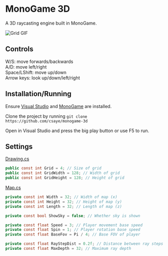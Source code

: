 # MonoGame 3D

A 3D raycasting engine built in MonoGame.

![Grid GIF](https://user-images.githubusercontent.com/27871609/114318182-18328480-9ac9-11eb-9f59-6159689adf67.gif)

## Controls

W/S: move forwards/backwards\
A/D: move left/right\
Space/LShift: move up/down\
Arrow keys: look up/down/left/right

## Installation/Running

Ensure [Visual Studio](https://visualstudio.microsoft.com/downloads/) and [MonoGame](https://www.monogame.net/downloads/) are installed.

Clone the project by running `git clone https://github.com/csaye/monogame-3d`

Open in Visual Studio and press the big play button or use F5 to run.

## Settings

[Drawing.cs](Mono3D/Drawing.cs)
```cs
public const int Grid = 4; // Size of grid
public const int GridWidth = 128; // Width of grid
public const int GridHeight = 128; // Height of grid
```

[Map.cs](Mono3D/Map.cs)
```cs
private const int Width = 32; // Width of map (x)
private const int Height = 32; // Height of map (y)
private const int Length = 32; // Length of map (z)

private const bool ShowSky = false; // Whether sky is shown

private const float Speed = 3; // Player movement base speed
private const float Spin = 1; // Player rotation base speed
private const float BaseFov = Pi / 4; // Base FOV of player

private const float RayStepDist = 0.2f; // Distance between ray steps
private const float MaxDepth = 32; // Maximum ray depth
```
